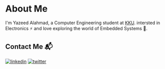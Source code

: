  # About Me
I'm Yazeed Alahmad, a Computer Engineering student at [KKU](https://www.linkedin.com/in/uozeed/). intersted in Electronics ⚡ and love exploring the world of Embedded Systems 🤖.

<h2>Contact Me 📬</h2></summary>
  
  <!--<h3>Discord</h3>
  <img align="center" src="https://discord.c99.nl/widget/theme-4/446999223183998987.png" />
  <h3>Social Media</h3>-->

[![linkedin](https://skillicons.dev/icons?i=linkedin)](https://www.linkedin.com/in/uozeed/)
[![twitter](https://skillicons.dev/icons?i=twitter)](https://twitter.com/u0zeed)
<!--[![discord](https://skillicons.dev/icons?i=discord)](https://dsc.gg/95)<br>-->

<!--<img align="left" src="https://skillicons.dev/icons?i=gmail" />
<h2 align="left">uozeed@gmail.com</h2>-->
</details>




<p align="center"> 
  <!-- <img src="https://komarev.com/ghpvc/?username=upsilun&label=Profile%20views&color=0e75b6&style=flat" alt="upsilun" />--> 
    <!--<img src="https://skillicons.dev/icons?i=cpp,c,cs,arduino">-->
    <br>
    <!--<img src="https://skillicons.dev/icons?i=js,html,css,electron,firebase,express">-->
</p>
<!--<p align="center"> <a href="https://github.com/ryo-ma/github-profile-trophy"><img src="https://github-profile-trophy.vercel.app/?username=upsilun" alt="upsilun" /></a> </p>-->

